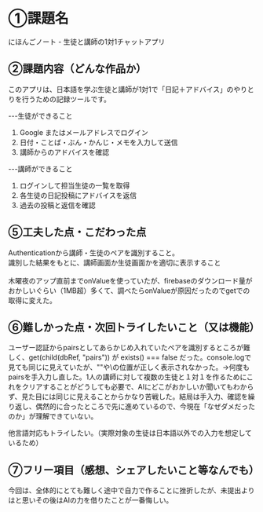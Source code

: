 # ①課題名
にほんごノート - 生徒と講師の1対1チャットアプリ

## ②課題内容（どんな作品か）

このアプリは、日本語を学ぶ生徒と講師が1対1で「日記＋アドバイス」のやりとりを行うための記録ツールです。<br>

---生徒ができること<br>
<ol>
<li>Google またはメールアドレスでログイン</li>
<li>日付・ことば・ぶん・かんじ・メモを入力して送信</li>
<li>講師からのアドバイスを確認</li>
</ol>

---講師ができること<br>
<ol>
<li>ログインして担当生徒の一覧を取得</li>
<li>各生徒の日記投稿にアドバイスを返信</li>
<li>過去の投稿と返信を確認</li>
</ol>


## ⑤工夫した点・こだわった点
Authenticationから講師・生徒のペアを識別すること。<br>
識別した結果をもとに、講師画面か生徒画面かを適切に表示すること<br>
<br>
木曜夜のアップ直前までonValueを使っていたが、firebaseのダウンロード量がおかしいぐらい（1MB超）多くて、調べたらonValueが原因だったのでgetでの取得に変えた。


## ⑥難しかった点・次回トライしたいこと（又は機能）
ユーザー認証からpairsとしてあらかじめ入れていたペアを識別するところが難しく、get(child(dbRef, "pairs")) が exists() === false だった。console.logで見ても同じに見えていたが、""や\の位置が正しく表示されなかった。→何度もpairsを手入力し直した。1人の講師に対して複数の生徒と１対１を作るためにこれをクリアすることがどうしても必要で、AIにどこがおかしいか聞いてもわからず、見た目には同じに見えることからかなり苦戦した。結局は手入力、確認を繰り返し、偶然的に合ったところで先に進めているので、今現在「なぜダメだったのか」が理解できていない。

他言語対応もトライしたい。（実際対象の生徒は日本語以外での入力を想定しているため）


## ⑦フリー項目（感想、シェアしたいこと等なんでも）
今回は、全体的にとても難しく途中で自力で作ることに挫折したが、未提出よりはと思いその後はAIの力を借りたことが一番悔しい。

